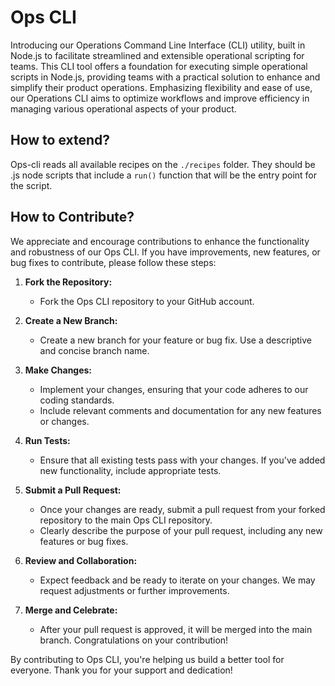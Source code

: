 # Ops CLI
Introducing our Operations Command Line Interface (CLI) utility, built in Node.js to facilitate streamlined and extensible operational scripting for teams. This CLI tool offers a foundation for executing simple operational scripts in Node.js, providing teams with a practical solution to enhance and simplify their product operations. Emphasizing flexibility and ease of use, our Operations CLI aims to optimize workflows and improve efficiency in managing various operational aspects of your product.

## How to extend?
Ops-cli reads all available recipes on the `./recipes` folder. They should be .js node scripts that include a `run()` function that will be the entry point for the script.

## How to Contribute?
We appreciate and encourage contributions to enhance the functionality and robustness of our Ops CLI. If you have improvements, new features, or bug fixes to contribute, please follow these steps:

1. **Fork the Repository:**
   - Fork the Ops CLI repository to your GitHub account.

2. **Create a New Branch:**
   - Create a new branch for your feature or bug fix. Use a descriptive and concise branch name.

3. **Make Changes:**
   - Implement your changes, ensuring that your code adheres to our coding standards.
   - Include relevant comments and documentation for any new features or changes.

4. **Run Tests:**
   - Ensure that all existing tests pass with your changes. If you've added new functionality, include appropriate tests.

5. **Submit a Pull Request:**
   - Once your changes are ready, submit a pull request from your forked repository to the main Ops CLI repository.
   - Clearly describe the purpose of your pull request, including any new features or bug fixes.

6. **Review and Collaboration:**
   - Expect feedback and be ready to iterate on your changes. We may request adjustments or further improvements.

7. **Merge and Celebrate:**
   - After your pull request is approved, it will be merged into the main branch. Congratulations on your contribution!

By contributing to Ops CLI, you're helping us build a better tool for everyone. Thank you for your support and dedication!
